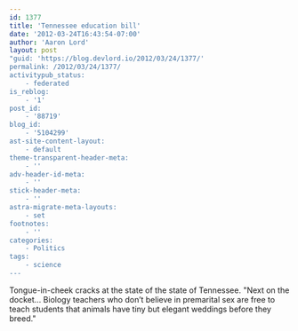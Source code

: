```yaml
---
id: 1377
title: 'Tennessee education bill'
date: '2012-03-24T16:43:54-07:00'
author: 'Aaron Lord'
layout: post
"guid: 'https://blog.devlord.io/2012/03/24/1377/'
permalink: /2012/03/24/1377/
activitypub_status:
    - federated
is_reblog:
    - '1'
post_id:
    - '88719'
blog_id:
    - '5104299'
ast-site-content-layout:
    - default
theme-transparent-header-meta:
    - ''
adv-header-id-meta:
    - ''
stick-header-meta:
    - ''
astra-migrate-meta-layouts:
    - set
footnotes:
    - ''
categories:
    - Politics
tags:
    - science
---
```


Tongue-in-cheek cracks at the state of the state of Tennessee. "Next on the docket… Biology teachers who don’t believe in premarital sex are free to teach students that animals have tiny but elegant weddings before they breed."